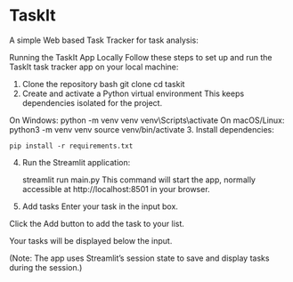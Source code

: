 # TaskIt
A simple Web based Task Tracker for task analysis:

Running the TaskIt App Locally
Follow these steps to set up and run the TaskIt task tracker app on your local machine:

1. Clone the repository
bash
git clone <Repo-link>
cd taskit
2. Create and activate a Python virtual environment
This keeps dependencies isolated for the project.

On Windows:
    python -m venv venv
    venv\Scripts\activate
On macOS/Linux:
    python3 -m venv venv
    source venv/bin/activate
3. Install dependencies:

    pip install -r requirements.txt
4. Run the Streamlit application:


    streamlit run main.py
This command will start the app, normally accessible at http://localhost:8501 in your browser.

5. Add tasks
Enter your task in the input box.

Click the Add button to add the task to your list.

Your tasks will be displayed below the input.

(Note: The app uses Streamlit’s session state to save and display tasks during the session.)
